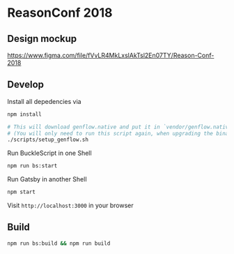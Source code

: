 # ReasonConf 2018

## Design mockup

https://www.figma.com/file/fVvLR4MkLxslAkTsl2En07TY/Reason-Conf-2018

## Develop

Install all depedencies via

```sh
npm install

# This will download genflow.native and put it in `vendor/genflow.native`
# (You will only need to run this script again, when upgrading the binary)
./scripts/setup_genflow.sh
```

Run BuckleScript in one Shell

```sh
npm run bs:start
```

Run Gatsby in another Shell

```sh
npm start
```

Visit `http://localhost:3000` in your browser

## Build

```sh
npm run bs:build && npm run build
```
